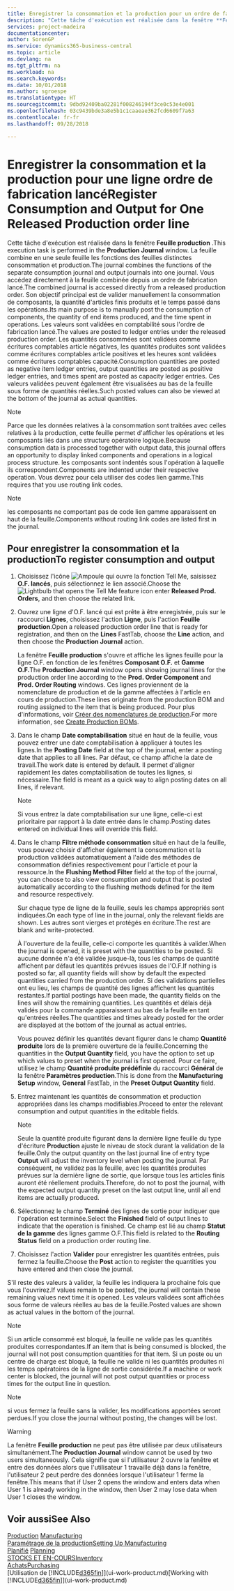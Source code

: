 ```yaml
---
title: Enregistrer la consommation et la production pour un ordre de fabrication | Microsoft Docs
description: "Cette tâche d'exécution est réalisée dans la fenêtre **Feuille production** . La feuille combine en une seule feuille les fonctions des feuilles distinctes consommation et production. Vous accédez directement à la feuille combinée depuis un ordre de fabrication lancé. Son objectif principal est de valider manuellement la consommation de composants, la quantité d'articles finis produits et le temps passé dans les opérations."
services: project-madeira
documentationcenter: 
author: SorenGP
ms.service: dynamics365-business-central
ms.topic: article
ms.devlang: na
ms.tgt_pltfrm: na
ms.workload: na
ms.search.keywords: 
ms.date: 10/01/2018
ms.author: sgroespe
ms.translationtype: HT
ms.sourcegitcommit: 9dbd92409ba02281f008246194f3ce0c53e4e001
ms.openlocfilehash: 03c9439bde3a8e5b1c1caaeae362fcd6609f7a63
ms.contentlocale: fr-fr
ms.lasthandoff: 09/28/2018

---
```

# <a name="register-consumption-and-output-for-one-released-production-order-line"></a><span data-ttu-id="3600d-106">Enregistrer la consommation et la production pour une ligne ordre de fabrication lancé</span><span class="sxs-lookup"><span data-stu-id="3600d-106">Register Consumption and Output for One Released Production order line</span></span>
<span data-ttu-id="3600d-107">Cette tâche d'exécution est réalisée dans la fenêtre **Feuille production** .</span><span class="sxs-lookup"><span data-stu-id="3600d-107">This execution task is performed in the **Production Journal** window.</span></span> <span data-ttu-id="3600d-108">La feuille combine en une seule feuille les fonctions des feuilles distinctes consommation et production.</span><span class="sxs-lookup"><span data-stu-id="3600d-108">The journal combines the functions of the separate consumption journal and output journals into one journal.</span></span> <span data-ttu-id="3600d-109">Vous accédez directement à la feuille combinée depuis un ordre de fabrication lancé.</span><span class="sxs-lookup"><span data-stu-id="3600d-109">The combined journal is accessed directly from a released production order.</span></span> <span data-ttu-id="3600d-110">Son objectif principal est de valider manuellement la consommation de composants, la quantité d'articles finis produits et le temps passé dans les opérations.</span><span class="sxs-lookup"><span data-stu-id="3600d-110">Its main purpose is to manually post the consumption of components, the quantity of end items produced, and the time spent in operations.</span></span> <span data-ttu-id="3600d-111">Les valeurs sont validées en comptabilité sous l'ordre de fabrication lancé.</span><span class="sxs-lookup"><span data-stu-id="3600d-111">The values are posted to ledger entries under the released production order.</span></span> <span data-ttu-id="3600d-112">Les quantités consommées sont validées comme écritures comptables article négatives, les quantités produites sont validées comme écritures comptables article positives et les heures sont validées comme écritures comptables capacité.</span><span class="sxs-lookup"><span data-stu-id="3600d-112">Consumption quantities are posted as negative item ledger entries, output quantities are posted as positive ledger entries, and times spent are posted as capacity ledger entries.</span></span> <span data-ttu-id="3600d-113">Ces valeurs validées peuvent également être visualisées au bas de la feuille sous forme de quantités réelles.</span><span class="sxs-lookup"><span data-stu-id="3600d-113">Such posted values can also be viewed at the bottom of the journal as actual quantities.</span></span>  

> [!NOTE]  
>  <span data-ttu-id="3600d-114">Parce que les données relatives à la consommation sont traitées avec celles relatives à la production, cette feuille permet d'afficher les opérations et les composants liés dans une structure opératoire logique.</span><span class="sxs-lookup"><span data-stu-id="3600d-114">Because consumption data is processed together with output data, this journal offers an opportunity to display linked components and operations in a logical process structure.</span></span> <span data-ttu-id="3600d-115">les composants sont indentés sous l'opération à laquelle ils correspondent.</span><span class="sxs-lookup"><span data-stu-id="3600d-115">Components are indented under their respective operation.</span></span> <span data-ttu-id="3600d-116">Vous devrez pour cela utiliser des codes lien gamme.</span><span class="sxs-lookup"><span data-stu-id="3600d-116">This requires that you use routing link codes.</span></span>  

> [!NOTE]  
>  <span data-ttu-id="3600d-117">les composants ne comportant pas de code lien gamme apparaissent en haut de la feuille.</span><span class="sxs-lookup"><span data-stu-id="3600d-117">Components without routing link codes are listed first in the journal.</span></span>  

## <a name="to-register-consumption-and-output"></a><span data-ttu-id="3600d-118">Pour enregistrer la consommation et la production</span><span class="sxs-lookup"><span data-stu-id="3600d-118">To register consumption and output</span></span>  
1.  <span data-ttu-id="3600d-119">Choisissez l'icône ![Ampoule qui ouvre la fonction Tell Me](media/ui-search/search_small.png "Dites-moi ce que vous voulez faire"), saisissez **O.F. lancés**, puis sélectionnez le lien associé.</span><span class="sxs-lookup"><span data-stu-id="3600d-119">Choose the ![Lightbulb that opens the Tell Me feature](media/ui-search/search_small.png "Tell me what you want to do") icon enter **Released Prod. Orders**, and then choose the related link.</span></span>  
2.  <span data-ttu-id="3600d-120">Ouvrez une ligne d'O.F. lancé qui est prête à être enregistrée, puis sur le raccourci **Lignes**, choisissez l'action **Ligne**, puis l'action **Feuille production**.</span><span class="sxs-lookup"><span data-stu-id="3600d-120">Open a released production order line that is ready for registration, and then on the **Lines** FastTab, choose the **Line** action, and then choose the **Production Journal** action.</span></span>  

    <span data-ttu-id="3600d-121">La fenêtre **Feuille production** s'ouvre et affiche les lignes feuille pour la ligne O.F. en fonction de les fenêtres **Composant O.F.** et **Gamme O.F.**</span><span class="sxs-lookup"><span data-stu-id="3600d-121">The **Production Journal** window opens showing journal lines for the production order line according to the **Prod. Order Component** and **Prod. Order Routing** windows.</span></span> <span data-ttu-id="3600d-122">Ces lignes proviennent de la nomenclature de production et de la gamme affectées à l'article en cours de production.</span><span class="sxs-lookup"><span data-stu-id="3600d-122">These lines originate from the production BOM and routing assigned to the item that is being produced.</span></span> <span data-ttu-id="3600d-123">Pour plus d'informations, voir [Créer des nomenclatures de production](production-how-to-create-routings.md).</span><span class="sxs-lookup"><span data-stu-id="3600d-123">For more information, see [Create Production BOMs](production-how-to-create-routings.md).</span></span>  

3.  <span data-ttu-id="3600d-124">Dans le champ **Date comptabilisation** situé en haut de la feuille, vous pouvez entrer une date comptabilisation à appliquer à toutes les lignes.</span><span class="sxs-lookup"><span data-stu-id="3600d-124">In the **Posting Date** field at the top of the journal, enter a posting date that applies to all lines.</span></span> <span data-ttu-id="3600d-125">Par défaut, ce champ affiche la date de travail.</span><span class="sxs-lookup"><span data-stu-id="3600d-125">The work date is entered by default.</span></span> <span data-ttu-id="3600d-126">Il permet d'aligner rapidement les dates comptabilisation de toutes les lignes, si nécessaire.</span><span class="sxs-lookup"><span data-stu-id="3600d-126">The field is meant as a quick way to align posting dates on all lines, if relevant.</span></span>  

    > [!NOTE]  
    >  <span data-ttu-id="3600d-127">Si vous entrez la date comptabilisation sur une ligne, celle-ci est prioritaire par rapport à la date entrée dans le champ.</span><span class="sxs-lookup"><span data-stu-id="3600d-127">Posting dates entered on individual lines will override this field.</span></span>  

4.  <span data-ttu-id="3600d-128">Dans le champ **Filtre méthode consommation** situé en haut de la feuille, vous pouvez choisir d'afficher également la consommation et la production validées automatiquement à l'aide des méthodes de consommation définies respectivement pour l'article et pour la ressource.</span><span class="sxs-lookup"><span data-stu-id="3600d-128">In the **Flushing Method Filter** field at the top of the journal, you can choose to also view consumption and output that is posted automatically according to the flushing methods defined for the item and resource respectively.</span></span>  

    <span data-ttu-id="3600d-129">Sur chaque type de ligne de la feuille, seuls les champs appropriés sont indiquées.</span><span class="sxs-lookup"><span data-stu-id="3600d-129">On each type of line in the journal, only the relevant fields are shown.</span></span> <span data-ttu-id="3600d-130">Les autres sont vierges et protégés en écriture.</span><span class="sxs-lookup"><span data-stu-id="3600d-130">The rest are blank and write-protected.</span></span>  

    <span data-ttu-id="3600d-131">À l'ouverture de la feuille, celle-ci comporte les quantités à valider.</span><span class="sxs-lookup"><span data-stu-id="3600d-131">When the journal is opened, it is preset with the quantities to be posted.</span></span> <span data-ttu-id="3600d-132">Si aucune donnée n'a été validée jusque-là, tous les champs de quantité affichent par défaut les quantités prévues issues de l'O.F.</span><span class="sxs-lookup"><span data-stu-id="3600d-132">If nothing is posted so far, all quantity fields will show by default the expected quantities carried from the production order.</span></span> <span data-ttu-id="3600d-133">Si des validations partielles ont eu lieu, les champs de quantité des lignes affichent les quantités restantes.</span><span class="sxs-lookup"><span data-stu-id="3600d-133">If partial postings have been made, the quantity fields on the lines will show the remaining quantities.</span></span> <span data-ttu-id="3600d-134">Les quantités et délais déjà validés pour la commande apparaissent au bas de la feuille en tant qu'entrées réelles.</span><span class="sxs-lookup"><span data-stu-id="3600d-134">The quantities and times already posted for the order are displayed at the bottom of the journal as actual entries.</span></span>  

    <span data-ttu-id="3600d-135">Vous pouvez définir les quantités devant figurer dans le champ **Quantité produite** lors de la première ouverture de la feuille.</span><span class="sxs-lookup"><span data-stu-id="3600d-135">Concerning the quantities in the **Output Quantity** field, you have the option to set up which values to preset when the journal is first opened.</span></span> <span data-ttu-id="3600d-136">Pour ce faire, utilisez le champ **Quantité produite prédéfinie** du raccourci **Général** de la fenêtre **Paramètres production**.</span><span class="sxs-lookup"><span data-stu-id="3600d-136">This is done from the **Manufacturing Setup** window, **General** FastTab, in the **Preset Output Quantity** field.</span></span>

5.  <span data-ttu-id="3600d-137">Entrez maintenant les quantités de consommation et production appropriées dans les champs modifiables.</span><span class="sxs-lookup"><span data-stu-id="3600d-137">Proceed to enter the relevant consumption and output quantities in the editable fields.</span></span>  

    > [!NOTE]  
    >  <span data-ttu-id="3600d-138">Seule la quantité produite figurant dans la dernière ligne feuille du type d'écriture **Production** ajuste le niveau de stock durant la validation de la feuille.</span><span class="sxs-lookup"><span data-stu-id="3600d-138">Only the output quantity on the last journal line of entry type **Output** will adjust the inventory level when posting the journal.</span></span> <span data-ttu-id="3600d-139">Par conséquent, ne validez pas la feuille, avec les quantités produites prévues sur la dernière ligne de sortie, que lorsque tous les articles finis auront été réellement produits.</span><span class="sxs-lookup"><span data-stu-id="3600d-139">Therefore, do not to post the journal, with the expected output quantity preset on the last output line, until all end items are actually produced.</span></span>  

6.  <span data-ttu-id="3600d-140">Sélectionnez le champ **Terminé** des lignes de sortie pour indiquer que l'opération est terminée.</span><span class="sxs-lookup"><span data-stu-id="3600d-140">Select the **Finished** field of output lines to indicate that the operation is finished.</span></span> <span data-ttu-id="3600d-141">Ce champ est lié au champ **Statut de la gamme** des lignes gamme O.F.</span><span class="sxs-lookup"><span data-stu-id="3600d-141">This field is related to the **Routing Status** field on a production order routing line.</span></span>  
7.  <span data-ttu-id="3600d-142">Choisissez l'action **Valider** pour enregistrer les quantités entrées, puis fermez la feuille.</span><span class="sxs-lookup"><span data-stu-id="3600d-142">Choose the **Post** action to register the quantities you have entered and then close the journal.</span></span>  

<span data-ttu-id="3600d-143">S'il reste des valeurs à valider, la feuille les indiquera la prochaine fois que vous l'ouvrirez.</span><span class="sxs-lookup"><span data-stu-id="3600d-143">If values remain to be posted, the journal will contain these remaining values next time it is opened.</span></span> <span data-ttu-id="3600d-144">Les valeurs validées sont affichées sous forme de valeurs réelles au bas de la feuille.</span><span class="sxs-lookup"><span data-stu-id="3600d-144">Posted values are shown as actual values in the bottom of the journal.</span></span>  

> [!NOTE]  
>  <span data-ttu-id="3600d-145">Si un article consommé est bloqué, la feuille ne valide pas les quantités produites correspondantes.</span><span class="sxs-lookup"><span data-stu-id="3600d-145">If an item that is being consumed is blocked, the journal will not post consumption quantities for that item.</span></span> <span data-ttu-id="3600d-146">Si un poste ou un centre de charge est bloqué, la feuille ne valide ni les quantités produites ni les temps opératoires de la ligne de sortie considérée.</span><span class="sxs-lookup"><span data-stu-id="3600d-146">If a machine or work center is blocked, the journal will not post output quantities or process times for the output line in question.</span></span>  

> [!NOTE]  
>  <span data-ttu-id="3600d-147">si vous fermez la feuille sans la valider, les modifications apportées seront perdues.</span><span class="sxs-lookup"><span data-stu-id="3600d-147">If you close the journal without posting, the changes will be lost.</span></span>  

> [!WARNING]  
>  <span data-ttu-id="3600d-148">La fenêtre **Feuille production** ne peut pas être utilisée par deux utilisateurs simultanément.</span><span class="sxs-lookup"><span data-stu-id="3600d-148">The **Production Journal** window cannot be used by two users simultaneously.</span></span> <span data-ttu-id="3600d-149">Cela signifie que si l'utilisateur 2 ouvre la fenêtre et entre des données alors que l'utilisateur 1 travaille déjà dans la fenêtre, l'utilisateur 2 peut perdre des données lorsque l'utilisateur 1 ferme la fenêtre.</span><span class="sxs-lookup"><span data-stu-id="3600d-149">This means that if User 2 opens the window and enters data when User 1 is already working in the window, then User 2 may lose data when User 1 closes the window.</span></span>  

## <a name="see-also"></a><span data-ttu-id="3600d-150">Voir aussi</span><span class="sxs-lookup"><span data-stu-id="3600d-150">See Also</span></span>  
<span data-ttu-id="3600d-151">[Production](production-manage-manufacturing.md)  </span><span class="sxs-lookup"><span data-stu-id="3600d-151">[Manufacturing](production-manage-manufacturing.md)  </span></span>  
[<span data-ttu-id="3600d-152">Paramétrage de la production</span><span class="sxs-lookup"><span data-stu-id="3600d-152">Setting Up Manufacturing</span></span>](production-configure-production-processes.md)  
<span data-ttu-id="3600d-153">[Planifié](production-planning.md)    </span><span class="sxs-lookup"><span data-stu-id="3600d-153">[Planning](production-planning.md)    </span></span>  
[<span data-ttu-id="3600d-154">STOCKS ET EN-COURS</span><span class="sxs-lookup"><span data-stu-id="3600d-154">Inventory</span></span>](inventory-manage-inventory.md)  
[<span data-ttu-id="3600d-155">Achats</span><span class="sxs-lookup"><span data-stu-id="3600d-155">Purchasing</span></span>](purchasing-manage-purchasing.md)  
<span data-ttu-id="3600d-156">[Utilisation de [!INCLUDE[d365fin](includes/d365fin_md.md)]](ui-work-product.md)</span><span class="sxs-lookup"><span data-stu-id="3600d-156">[Working with [!INCLUDE[d365fin](includes/d365fin_md.md)]](ui-work-product.md)</span></span>

